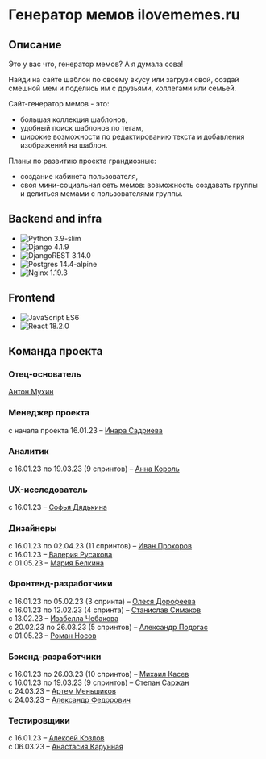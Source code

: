 # **Генератор мемов ilovememes.ru**

## **Описание**

Это у вас что, генератор мемов? А я думала сова!

Найди на сайте шаблон по своему вкусу или загрузи свой, создай смешной мем и поделись им с друзьями, коллегами или семьей.

Сайт-генератор мемов - это:

- большая коллекция шаблонов,
- удобный поиск шаблонов по тегам,
- широкие возможности по редактированию текста и добавления изображений на шаблон.

Планы по развитию проекта грандиозные:

- создание кабинета пользователя,
- своя мини-социальная сеть мемов: возможность создавать группы и делиться мемами с пользователями группы.

## **Backend and infra**

- ![Python](https://img.shields.io/badge/python-3670A0?style=for-the-badge&logo=python&logoColor=ffdd54) 3.9-slim  
- ![Django](https://img.shields.io/badge/django-%23092E20.svg?style=for-the-badge&logo=django&logoColor=white) 4.1.9  
- ![DjangoREST](https://img.shields.io/badge/DJANGO-REST-ff1709?style=for-the-badge&logo=django&logoColor=white&color=ff1709&labelColor=gray) 3.14.0  
- ![Postgres](https://img.shields.io/badge/postgres-%23316192.svg?style=for-the-badge&logo=postgresql&logoColor=white) 14.4-alpine  
- ![Nginx](https://img.shields.io/badge/nginx-%23009639.svg?style=for-the-badge&logo=nginx&logoColor=white) 1.19.3  

## **Frontend**

- ![JavaScript](https://img.shields.io/badge/javascript-%23323330.svg?style=for-the-badge&logo=javascript&logoColor=%23F7DF1E) ES6
- ![React](https://img.shields.io/badge/react-%2320232a.svg?style=for-the-badge&logo=react&logoColor=%2361DAFB) 18.2.0

## **Команда проекта**

### Отец-основатель

[Антон Мухин](https://www.linkedin.com/in/antmukhin/)  

### Менеджер проекта

с начала проекта 16.01.23 – [Инара Садриева](https://github.com/InaraSadrieva)  

### Аналитик

с 16.01.23 по 19.03.23 (9 спринтов) – [Анна Король](https://severodvinsk.hh.ru/resume/4a2227c3ff0b2949250039ed1f4b6869323349)  

### UX-исследователь

с 16.01.23 – [Софья Дядькина](https://www.linkedin.com/in/sofya-dyadkina-2530aa259/)  

### Дизайнеры

с 16.01.23 по 02.04.23 (11 спринтов) – [Иван Прохоров](https://www.behance.net/39399afa)  
с 16.01.23 – [Валерия Русакова](https://www.behance.net/24583e6a/moodboards)  
с 01.05.23 – [Мария Белкина](https://www.behance.net/mbn105a190)  

### Фронтенд-разработчики

с 16.01.23 по 05.02.23 (3 спринта) – [Олеся Дорофеева](https://github.com/lesjok)  
с 16.01.23 по 12.02.23 (4 спринта) – [Станислав Симаков](https://github.com/Readmaniac)  
с 13.02.23 – [Изабелла Чебакова](https://github.com/IzabellaCh)  
с 20.02.23 по 26.03.23 (5 спринтов) – [Александр Подогас](https://github.com/Podogas)  
с 01.05.23 – [Роман Носов](https://github.com/RomanNV)  

### Бэкенд-разработчики

с 16.01.23 по 26.03.23 (10 спринтов) – [Михаил Касев](https://github.com/mihailkasev)  
с 16.01.23 по 19.03.23 (9 спринтов) – [Степан Саржан](https://github.com/ArtKeyplex)  
с 24.03.23 – [Артем Меньшиков](https://github.com/a-menshikov)  
с 24.03.23 – [Александр Федорович](https://github.com/Aleksandr140590)  

### Тестировщики

с 16.01.23 – [Алексей Козлов](https://github.com/aleks-kozl-1922)  
с 06.03.23 – [Анастасия Карунная](https://github.com/anastasiakaru)  
